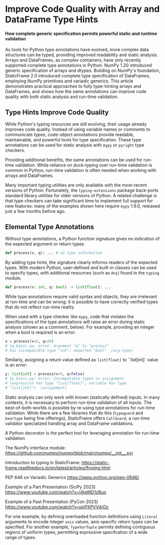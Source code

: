 

# Improve Code Quality with Array and DataFrame Type Hints

#### How complete generic specification permits powerful static and runtime validation

<!--
Type-Hinting Arrays and DataFrames for Static Analysis and Runtime Validation
How Type Annotations of Arrays and DataFrames Improve Code
Type-Hinting Generic Arrays and DataFrames
How Type-Hinting Arrays and DataFrames Improve Your Code
-->

As tools for Python type annotations have evolved, more complex data structures can be typed, providing improved readability and static analysis. Arrays and DataFrames, as complex containers, have only recently supported complete type annotations in Python. NumPy 1.20 introduced generic specification of arrays and dtypes. Building on NumPy's foundation, StaticFrame 2.0 introduced complete type specification of DataFrames, employing NumPy primitives and variadic generics. This article demonstrates practical approaches to fully type-hinting arrays and DataFrames, and shows how the same annotations can improve code quality with both static analysis and run-time validation.


## Type Hints Improve Code Quality

While Python's typing resources are still evolving, their usage already improves code quality. Instead of using variable names or comments to communicate types, code-object annotations provide readable, maintainable, and powerful tools for type specification. These type annotations can be used for static analysis with `mypy` or `pyright` type checkers.

Providing additional benefits, the same annotations can be used for run-time validation. While reliance on duck-typing over run-time validation is common in Python, run-time validation is often needed when working with arrays and DataFrames.

Many important typing utilities are only available with the most-recent versions of Python. Fortunately, the `typing-extensions` package back-ports standard library utilities for older versions of Python. A related challenge is that type checkers can take significant time to implement full support for new features: many of the examples shown here require `mypy` 1.9.0, released just a few months before ago.

## Elemental Type Annotations

Without type annotations, a Python function signature gives no indication of the expected argument or return types.

```python
def process(v, q): ... # no type information
```

By adding type hints, the signature clearly informs readers of the expected types. With modern Python, user-defined and built-in classes can be used to specify types, with additional resources (such as `Any`) found in the `typing` module.

```python
def process(v: int, q: bool) -> list[float]: ...
```

While type annotations require valid syntax and objects, they are irrelevant at run-time and can be wrong: it is possible to have correctly verified types that do not reflect run-time reality.

When used with a type checker like `mypy`, code that violates the specifications of the type annotations will raise an error during static analysis (shown as a comment, below). For example, providing an integer when a bool is required is an error:

```python
x = process(v=5, q=20)
# tp_basic.py: error: Argument "q" to "process"
# has incompatible type "int"; expected "bool"  [arg-type]
```

Similarly, assigning a return value defined as `list[float]` to ``list[int]` value is an error:

```python
y: list[int] = process(v=5, q=False)
# tp_basic.py: error: Incompatible types in assignment
# (expression has type "list[float]", variable has type
# "list[int]")  [assignment]
```

Static analysis can only work with known (statically defined) inputs. In many contexts, it is necessary to perform run-time validation of all inputs. The best-of-both-worlds is possible by re-using type annotations for run-time validation. While there are a few libraries that do this (``typeguard`` and ``beartype`` being fine offerings), StaticFrame offers ``CallGuard``, a run-time validator specialized handling array and DataFrame validations.

A Python decorator is the perfect tool for leveraging annotation for run-time validation.











The NumPy interface module:
https://github.com/numpy/numpy/blob/main/numpy/__init__.pyi

Introduction to typing in StaticFrame:
https://static-frame.readthedocs.io/en/latest/articles/ftyping.html

PEP 646 on Variadic Generics
https://peps.python.org/pep-0646/

Example of a Part Presentation (SciPy 2023)
https://www.youtube.com/watch?v=i4IqWD1zBuo

Example of a Past Presentation (PyCon 2023)
https://www.youtube.com/watch?v=ppPXPVV4rDc



For one example, by defining overloaded function definitions using `Literal` arguments to encode integer `axis` values, axis-specific return types can be specified. For another example, `TypeVarTuple` permits defining contiguous regions of uniform types, permitting expressive specifcation of a wide range of types.



